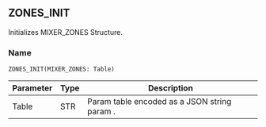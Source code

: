 ## ZONES\_INIT

Initializes MIXER\_ZONES Structure.

### Name
`ZONES_INIT(MIXER_ZONES: Table)`

| Parameter | Type | Description                                  |
| --------- | ---- | -------------------------------------------- |
| Table     | STR  | Param table encoded as a JSON string param . |


